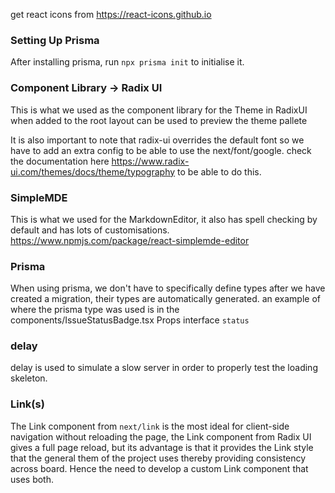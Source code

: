 get react icons from https://react-icons.github.io

### Setting Up Prisma

After installing prisma, run `npx prisma init` to initialise it.

### Component Library -> Radix UI

This is what we used as the component library for the Theme
<ThemePanel /> in RadixUI when added to the root layout can be used to preview the theme pallete

It is also important to note that radix-ui overrides the default font so we have to add an extra config to be able to use the next/font/google. check the documentation here https://www.radix-ui.com/themes/docs/theme/typography to be able to do this.

### SimpleMDE

This is what we used for the MarkdownEditor, it also has spell checking by default and has lots of customisations. https://www.npmjs.com/package/react-simplemde-editor

### Prisma

When using prisma, we don't have to specifically define types after we have created a migration, their types are automatically generated. an example of where the prisma type was used is in the components/IssueStatusBadge.tsx Props interface `status`

### delay

delay is used to simulate a slow server in order to properly test the loading skeleton.

### Link(s)

The Link component from `next/link` is the most ideal for client-side navigation without reloading the page, the Link component from Radix UI gives a full page reload, but its advantage is that it provides the Link style that the general them of the project uses thereby providing consistency across board. Hence the need to develop a custom Link component that uses both.
